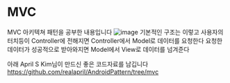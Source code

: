 # MVC
MVC 아키텍쳐 패턴을 공부한 내용입니다
![image](https://user-images.githubusercontent.com/67040465/126265115-5806e6a1-0e86-4ee6-90cb-ba9cd1ab132d.png)
기본적인 구조는 이렇고 사용자의 터치등이 Controller에 전해지면 Controller에서 Model로 데이터를 요청한다
요청한 데이터가 성공적으로 받아와지면 Model에서 View로 데이터를 넘겨준다

아래 April S Kim님이 만드신 좋은 코드자료를 남깁니다
https://github.com/realapril/AndroidPattern/tree/mvc
